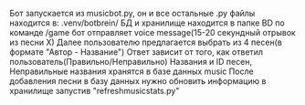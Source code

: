 Бот запускается из musicbot.py, он и все остальные .py файлы находится в: .venv/botbrein/
БД и хранилище находится в папке BD
по команде /game бот отправляет voice message(15-20 секундный отрывок из песни X)
Далее пользователю предлагается выбрать из 4 песен(в формате "Автор - Название")
Ответ зависит от того, как ответил пользователь(Правильно/Неправильно)
Названия и ID песен, Неправильные названия хранятся в базе данных music
После добавления песни в базу данных нужно обновить информацию в хранилище запустив "refreshmusicstats.py"
